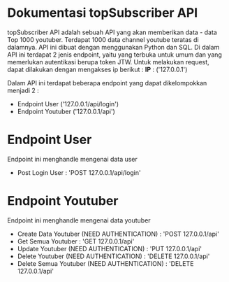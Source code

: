 # Dokumentasi topSubscriber API
topSubscriber API adalah sebuah API yang akan memberikan data - data Top 1000 youtuber.
Terdapat 1000 data channel youtube teratas di dalamnya.
API ini dibuat dengan menggunakan Python dan SQL.
Di dalam API ini terdapat 2 jenis endpoint, yaitu yang terbuka untuk umum dan yang memerlukan autentikasi berupa token JTW.
Untuk melakukan request, dapat dilakukan dengan mengakses ip berikut :
**IP** : ('127.0.0.1')

Dalam API ini terdapat beberapa endpoint yang dapat dikelompokkan menjadi 2 :

  * Endpoint User ('127.0.0.1/api/login')
  * Endpoint Youtuber ('127.0.0.1/api')
  
# Endpoint User
Endpoint ini menghandle mengenai data user
  * Post Login User : 'POST 127.0.0.1/api/login'
  
# Endpoint Youtuber
Endpoint ini menghandle mengenai data youtuber
  * Create Data Youtuber (NEED AUTHENTICATION) : 'POST 127.0.0.1/api'
  * Get Semua Youtuber : 'GET 127.0.0.1/api'
  * Update Youtuber (NEED AUTHENTICATION) : 'PUT 127.0.0.1/api'
  * Delete Youtuber (NEED AUTHENTICATION) : 'DELETE 127.0.0.1/api'
  * Delete Semua Youtuber (NEED AUTHENTICATION) : 'DELETE 127.0.0.1/api'
